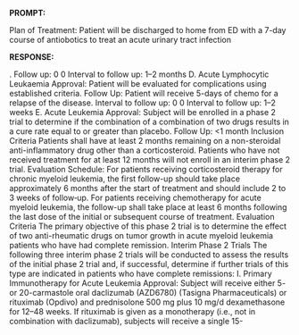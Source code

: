 **PROMPT:**

Plan of Treatment:  Patient will be discharged to home from ED with a 7-day course of antiobotics to treat an acute urinary tract infection

**RESPONSE:**

 .  Follow up: 0  0 Interval to follow up: 1–2 months  D. Acute Lymphocytic Leukaemia  Approval:  Patient will be evaluated for complications using established criteria.  Follow Up:   Patient will receive 5-days of chemo for a relapse of the disease.  Interval to follow up: 0  0 Interval to follow up: 1–2 weeks  E. Acute Leukemia  Approval: Subject will be enrolled in a phase 2 trial to determine if the combination of a combination of two drugs results in a cure rate equal to or greater than placebo.  Follow Up: <1 month  Inclusion Criteria  Patients shall have at least 2 months remaining on a non-steroidal anti-inflammatory drug other than a corticosteroid. Patients who have not received treatment for at least 12 months will not enroll in an interim phase 2 trial.  Evaluation Schedule:   For patients receiving corticosteroid therapy for chronic myeloid leukemia, the first follow-up should take place approximately 6 months after the start of treatment and should include 2 to 3 weeks of follow‐up.  For patients receiving chemotherapy for acute myeloid leukemia, the follow-up shall take place at least 6 months following the last dose of the initial or subsequent course of treatment.  Evaluation Criteria  The primary objective of this phase 2 trial is to determine the effect of two anti-rheumatic drugs on tumor growth in acute myeloid leukemia patients who have had complete remission.  Interim Phase 2 Trials  The following three interim phase 2 trials will be conducted to assess the results of the initial phase 2 trial and, if successful, determine if further trials of this type are indicated in patients who have complete remissions:  I. Primary Immunotherapy for Acute Leukemia  Approval:  Subject will receive either 5- or 20-carmastole oral daclizumab (AZD6780) (Tasigna Pharmaceuticals) or rituximab (Opdivo) and prednisolone 500 mg plus 10 mg/d dexamethasone for 12–48 weeks. If rituximab is given as a monotherapy (i.e., not in combination with daclizumab), subjects will receive a single 15-